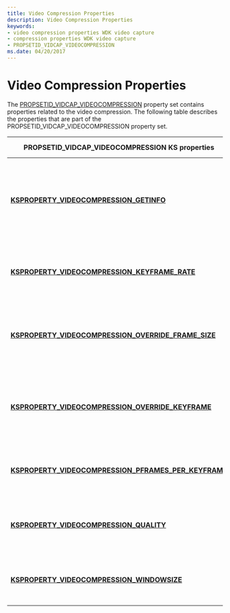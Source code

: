 ```yaml
---
title: Video Compression Properties
description: Video Compression Properties
keywords:
- video compression properties WDK video capture
- compression properties WDK video capture
- PROPSETID_VIDCAP_VIDEOCOMPRESSION
ms.date: 04/20/2017
---
```


# Video Compression Properties


The [PROPSETID\_VIDCAP\_VIDEOCOMPRESSION](./propsetid-vidcap-videocompression.md) property set contains properties related to the video compression. The following table describes the properties that are part of the PROPSETID\_VIDCAP\_VIDEOCOMPRESSION property set.

<table>
<colgroup>
<col width="50%" />
<col width="50%" />
</colgroup>
<thead>
<tr class="header">
<th>PROPSETID_VIDCAP_VIDEOCOMPRESSION KS properties</th>
<th>Property description</th>
</tr>
</thead>
<tbody>
<tr class="odd">
<td><p><a href="/windows-hardware/drivers/stream/ksproperty-videocompression-getinfo" data-raw-source="[&lt;strong&gt;KSPROPERTY_VIDEOCOMPRESSION_GETINFO&lt;/strong&gt;](./ksproperty-videocompression-getinfo.md)"><strong>KSPROPERTY_VIDEOCOMPRESSION_GETINFO</strong></a></p></td>
<td><p>Returns information about the video compression capabilities of the device.</p></td>
</tr>
<tr class="even">
<td><p><a href="/windows-hardware/drivers/stream/ksproperty-videocompression-keyframe-rate" data-raw-source="[&lt;strong&gt;KSPROPERTY_VIDEOCOMPRESSION_KEYFRAME_RATE&lt;/strong&gt;](./ksproperty-videocompression-keyframe-rate.md)"><strong>KSPROPERTY_VIDEOCOMPRESSION_KEYFRAME_RATE</strong></a></p></td>
<td><p>Controls the keyframe rate of the video compression.</p></td>
</tr>
<tr class="odd">
<td><p><a href="/windows-hardware/drivers/stream/ksproperty-videocompression-override-frame-size" data-raw-source="[&lt;strong&gt;KSPROPERTY_VIDEOCOMPRESSION_OVERRIDE_FRAME_SIZE&lt;/strong&gt;](./ksproperty-videocompression-override-frame-size.md)"><strong>KSPROPERTY_VIDEOCOMPRESSION_OVERRIDE_FRAME_SIZE</strong></a></p></td>
<td><p>Specifies a temporary new frame size to override the current size.</p></td>
</tr>
<tr class="even">
<td><p><a href="/windows-hardware/drivers/stream/ksproperty-videocompression-override-keyframe" data-raw-source="[&lt;strong&gt;KSPROPERTY_VIDEOCOMPRESSION_OVERRIDE_KEYFRAME&lt;/strong&gt;](./ksproperty-videocompression-override-keyframe.md)"><strong>KSPROPERTY_VIDEOCOMPRESSION_OVERRIDE_KEYFRAME</strong></a></p></td>
<td><p>Specifies a temporary new keyframe rate to override the current rate.</p></td>
</tr>
<tr class="odd">
<td><p><a href="/windows-hardware/drivers/stream/ksproperty-videocompression-pframes-per-keyframe" data-raw-source="[&lt;strong&gt;KSPROPERTY_VIDEOCOMPRESSION_PFRAMES_PER_KEYFRAME&lt;/strong&gt;](./ksproperty-videocompression-pframes-per-keyframe.md)"><strong>KSPROPERTY_VIDEOCOMPRESSION_PFRAMES_PER_KEYFRAME</strong></a></p></td>
<td><p>Controls the predicted frame interval.</p></td>
</tr>
<tr class="even">
<td><p><a href="/windows-hardware/drivers/stream/ksproperty-videocompression-quality" data-raw-source="[&lt;strong&gt;KSPROPERTY_VIDEOCOMPRESSION_QUALITY&lt;/strong&gt;](./ksproperty-videocompression-quality.md)"><strong>KSPROPERTY_VIDEOCOMPRESSION_QUALITY</strong></a></p></td>
<td><p>Controls the video compression quality setting.</p></td>
</tr>
<tr class="odd">
<td><p><a href="/windows-hardware/drivers/stream/ksproperty-videocompression-windowsize" data-raw-source="[&lt;strong&gt;KSPROPERTY_VIDEOCOMPRESSION_WINDOWSIZE&lt;/strong&gt;](./ksproperty-videocompression-windowsize.md)"><strong>KSPROPERTY_VIDEOCOMPRESSION_WINDOWSIZE</strong></a></p></td>
<td><p>Controls the data rate of the average video frame.</p></td>
</tr>
</tbody>
</table>

 

